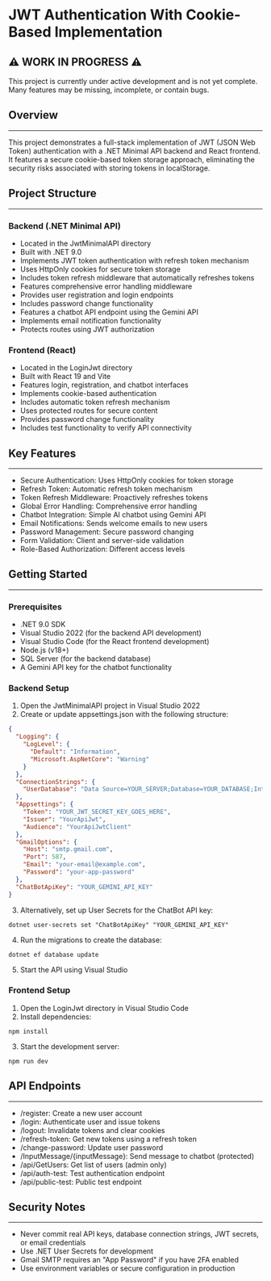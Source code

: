 # JWT Authentication With Cookie-Based Implementation

## ⚠️ WORK IN PROGRESS ⚠️ 

This project is currently under active development and is not yet complete. Many features may be missing, incomplete, or contain bugs.

## Overview
---

This project demonstrates a full-stack implementation of JWT (JSON Web Token) authentication with a .NET Minimal API backend and React frontend. It features a secure cookie-based token storage approach, eliminating the security risks associated with storing tokens in localStorage.

## Project Structure
---

### Backend (.NET Minimal API)
- Located in the JwtMinimalAPI directory
- Built with .NET 9.0
- Implements JWT token authentication with refresh token mechanism
- Uses HttpOnly cookies for secure token storage
- Includes token refresh middleware that automatically refreshes tokens
- Features comprehensive error handling middleware
- Provides user registration and login endpoints
- Includes password change functionality
- Features a chatbot API endpoint using the Gemini API
- Implements email notification functionality
- Protects routes using JWT authorization

### Frontend (React)
- Located in the LoginJwt directory
- Built with React 19 and Vite
- Features login, registration, and chatbot interfaces
- Implements cookie-based authentication
- Includes automatic token refresh mechanism
- Uses protected routes for secure content
- Provides password change functionality
- Includes test functionality to verify API connectivity

## Key Features
---

- Secure Authentication: Uses HttpOnly cookies for token storage
- Refresh Token: Automatic refresh token mechanism
- Token Refresh Middleware: Proactively refreshes tokens
- Global Error Handling: Comprehensive error handling
- Chatbot Integration: Simple AI chatbot using Gemini API
- Email Notifications: Sends welcome emails to new users
- Password Management: Secure password changing
- Form Validation: Client and server-side validation
- Role-Based Authorization: Different access levels

## Getting Started
---

### Prerequisites

- .NET 9.0 SDK
- Visual Studio 2022 (for the backend API development)
- Visual Studio Code (for the React frontend development)
- Node.js (v18+)
- SQL Server (for the backend database)
- A Gemini API key for the chatbot functionality

### Backend Setup

1. Open the JwtMinimalAPI project in Visual Studio 2022
2. Create or update appsettings.json with the following structure:
```json
{
  "Logging": {
    "LogLevel": {
      "Default": "Information",
      "Microsoft.AspNetCore": "Warning"
    }
  },
  "ConnectionStrings": {
    "UserDatabase": "Data Source=YOUR_SERVER;Database=YOUR_DATABASE;Integrated Security=True;Encrypt=True;Trust Server Certificate=True;"
  },
  "Appsettings": {
    "Token": "YOUR_JWT_SECRET_KEY_GOES_HERE",
    "Issuer": "YourApiJwt",
    "Audience": "YourApiJwtClient"
  },
  "GmailOptions": {
    "Host": "smtp.gmail.com",
    "Port": 587,
    "Email": "your-email@example.com",
    "Password": "your-app-password"
  },
  "ChatBotApiKey": "YOUR_GEMINI_API_KEY"
}
```

3. Alternatively, set up User Secrets for the ChatBot API key:
```
dotnet user-secrets set "ChatBotApiKey" "YOUR_GEMINI_API_KEY"
```

4. Run the migrations to create the database:
```
dotnet ef database update
```

5. Start the API using Visual Studio

### Frontend Setup

1. Open the LoginJwt directory in Visual Studio Code
2. Install dependencies:
```
npm install
```
3. Start the development server:
```
npm run dev
```

## API Endpoints
---

- /register: Create a new user account
- /login: Authenticate user and issue tokens
- /logout: Invalidate tokens and clear cookies
- /refresh-token: Get new tokens using a refresh token
- /change-password: Update user password
- /InputMessage/{inputMessage}: Send message to chatbot (protected)
- /api/GetUsers: Get list of users (admin only)
- /api/auth-test: Test authentication endpoint
- /api/public-test: Public test endpoint

## Security Notes
---

- Never commit real API keys, database connection strings, JWT secrets, or email credentials
- Use .NET User Secrets for development
- Gmail SMTP requires an "App Password" if you have 2FA enabled
- Use environment variables or secure configuration in production
